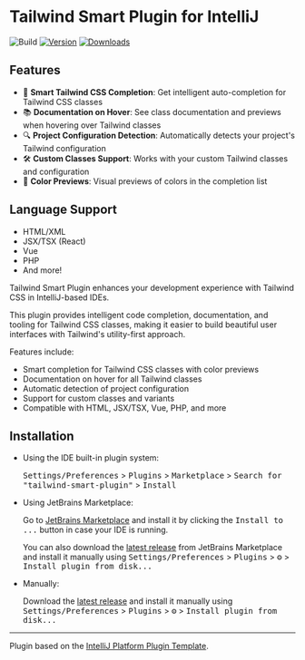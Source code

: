 # Tailwind Smart Plugin for IntelliJ

![Build](https://github.com/dilika/tailwind-smart-plugin/workflows/Build/badge.svg)
[![Version](https://img.shields.io/jetbrains/plugin/v/MARKETPLACE_ID.svg)](https://plugins.jetbrains.com/plugin/MARKETPLACE_ID)
[![Downloads](https://img.shields.io/jetbrains/plugin/d/MARKETPLACE_ID.svg)](https://plugins.jetbrains.com/plugin/MARKETPLACE_ID)

## Features

- 🎨 **Smart Tailwind CSS Completion**: Get intelligent auto-completion for Tailwind CSS classes
- 📚 **Documentation on Hover**: See class documentation and previews when hovering over Tailwind classes
- 🔍 **Project Configuration Detection**: Automatically detects your project's Tailwind configuration
- 🛠️ **Custom Classes Support**: Works with your custom Tailwind classes and configuration
- 🌈 **Color Previews**: Visual previews of colors in the completion list

## Language Support

- HTML/XML
- JSX/TSX (React)
- Vue
- PHP
- And more!

<!-- Plugin description -->
Tailwind Smart Plugin enhances your development experience with Tailwind CSS in IntelliJ-based IDEs.

This plugin provides intelligent code completion, documentation, and tooling for Tailwind CSS classes, making it easier to build beautiful user interfaces with Tailwind's utility-first approach.

Features include:
- Smart completion for Tailwind CSS classes with color previews
- Documentation on hover for all Tailwind classes
- Automatic detection of project configuration
- Support for custom classes and variants
- Compatible with HTML, JSX/TSX, Vue, PHP, and more
<!-- Plugin description end -->

## Installation

- Using the IDE built-in plugin system:
  
  <kbd>Settings/Preferences</kbd> > <kbd>Plugins</kbd> > <kbd>Marketplace</kbd> > <kbd>Search for "tailwind-smart-plugin"</kbd> >
  <kbd>Install</kbd>
  
- Using JetBrains Marketplace:

  Go to [JetBrains Marketplace](https://plugins.jetbrains.com/plugin/MARKETPLACE_ID) and install it by clicking the <kbd>Install to ...</kbd> button in case your IDE is running.

  You can also download the [latest release](https://plugins.jetbrains.com/plugin/MARKETPLACE_ID/versions) from JetBrains Marketplace and install it manually using
  <kbd>Settings/Preferences</kbd> > <kbd>Plugins</kbd> > <kbd>⚙️</kbd> > <kbd>Install plugin from disk...</kbd>

- Manually:

  Download the [latest release](https://github.com/dilika/tailwind-smart-plugin/releases/latest) and install it manually using
  <kbd>Settings/Preferences</kbd> > <kbd>Plugins</kbd> > <kbd>⚙️</kbd> > <kbd>Install plugin from disk...</kbd>


---
Plugin based on the [IntelliJ Platform Plugin Template][template].

[template]: https://github.com/JetBrains/intellij-platform-plugin-template
[docs:plugin-description]: https://plugins.jetbrains.com/docs/intellij/plugin-user-experience.html#plugin-description-and-presentation
